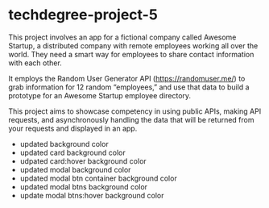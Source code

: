 # techdegree-project-5

This project involves an app for a fictional company called Awesome Startup, a distributed company with remote employees working all over the world. They need a smart way for employees to share contact information with each other.

It employs the Random User Generator API (https://randomuser.me/) to grab information for 12 random “employees,” and use that data to build a prototype for an Awesome Startup employee directory.

This project aims to showcase competency in using public APIs, making API requests, and asynchronously handling the data that will be returned from your requests and displayed in an app. 

- updated <body> background color
- updated card background color
- udpated card:hover background color
- updated modal background color
- updated modal btn container background color
- updated modal btns background color
- update modal btns:hover background color
